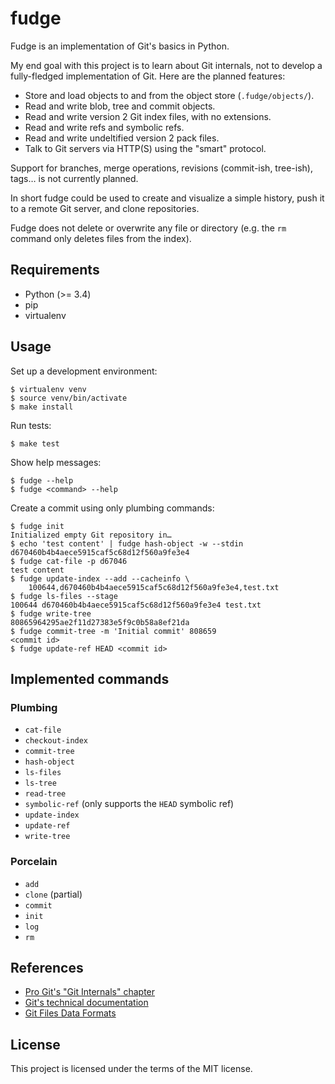 # fudge

Fudge is an implementation of Git's basics in Python.

My end goal with this project is to learn about Git internals, not to develop a
fully-fledged implementation of Git. Here are the planned features:
- Store and load objects to and from the object store (`.fudge/objects/`).
- Read and write blob, tree and commit objects.
- Read and write version 2 Git index files, with no extensions.
- Read and write refs and symbolic refs.
- Read and write undeltified version 2 pack files.
- Talk to Git servers via HTTP(S) using the "smart" protocol.

Support for branches, merge operations, revisions (commit-ish, tree-ish), tags…
is not currently planned.

In short fudge could be used to create and visualize a simple history, push it
to a remote Git server, and clone repositories.

Fudge does not delete or overwrite any file or directory (e.g. the `rm` command
only deletes files from the index).

## Requirements

- Python (>= 3.4)
- pip
- virtualenv

## Usage

Set up a development environment:
```
$ virtualenv venv
$ source venv/bin/activate
$ make install
```

Run tests:
```
$ make test
```

Show help messages:
```
$ fudge --help
$ fudge <command> --help
```

Create a commit using only plumbing commands:
```
$ fudge init
Initialized empty Git repository in…
$ echo 'test content' | fudge hash-object -w --stdin
d670460b4b4aece5915caf5c68d12f560a9fe3e4
$ fudge cat-file -p d67046
test content
$ fudge update-index --add --cacheinfo \
    100644,d670460b4b4aece5915caf5c68d12f560a9fe3e4,test.txt
$ fudge ls-files --stage
100644 d670460b4b4aece5915caf5c68d12f560a9fe3e4 test.txt
$ fudge write-tree
80865964295ae2f11d27383e5f9c0b58a8ef21da
$ fudge commit-tree -m 'Initial commit' 808659
<commit id>
$ fudge update-ref HEAD <commit id>
```

## Implemented commands
### Plumbing

- `cat-file`
- `checkout-index`
- `commit-tree`
- `hash-object`
- `ls-files`
- `ls-tree`
- `read-tree`
- `symbolic-ref` (only supports the `HEAD` symbolic ref)
- `update-index`
- `update-ref`
- `write-tree`

### Porcelain

- `add`
- `clone` (partial)
- `commit`
- `init`
- `log`
- `rm`

## References

- [Pro Git's "Git Internals" chapter](https://git-scm.com/book/en/v2/Git-Internals-Plumbing-and-Porcelain)
- [Git's technical documentation](https://github.com/git/git/tree/master/Documentation/technical)
- [Git Files Data Formats](http://git.rsbx.net/Documents/Git_Data_Formats.txt)

## License

This project is licensed under the terms of the MIT license.
